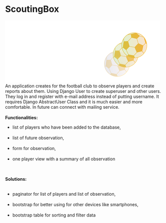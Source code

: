 # ScoutingBox
![alt text](https://raw.githubusercontent.com/JoannaNitek/ScoutingBox/master/ScoutingBox/Box/static/logoo.png)
An application creates for the football club to observe players and create reports about them. 
Using Django User to create superuser and other users. They log in and register with e-mail address instead of putting username. 
It requires Django AbstractUser Class and it is much easier and more comfortable. In future can connect with mailing service.<br><br>
<b>Functionalities:</b><br>
<ul><li>list of players who have been added to the database,</li><br>
<li>list of future observation,</li><br>
<li>form for observation,</li><br>
<li>one player view with a summary of all observation</li></ul><br><br>
<b>Solutions:</b><br><br>
<ul><li>paginator for list of players and list of observation,</li><br>
<li>bootstrap for better using for other devices like smartphones,</li><br>
<li>bootstrap table for sorting and filter data</li></ul>
